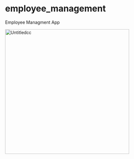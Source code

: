# employee_management

Employee Managment App


<img width="404" alt="Untitledcc" src="https://github.com/user-attachments/assets/60d983be-5fa1-4727-ad57-044827f696ca">

